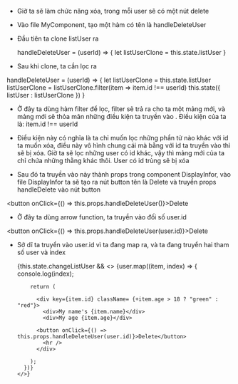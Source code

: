 - Giờ ta sẽ làm chức năng xóa, trong mỗi user sẽ có một nút delete
- Vào file MyComponent, tạo một hàm có tên là handleDeleteUser
- Đầu tiên ta clone listUser ra

  handleDeleteUser = (userId) => {
  let listUserClone = this.state.listUser
  }

- Sau khi clone, ta cần lọc ra

handleDeleteUser = (userId) => {
let listUserClone = this.state.listUser
listUserClone = listUserClone.filter(item => item.id !== userId)
this.state({
listUser : listUserClone
})
}

- Ở đây ta dùng hàm filter để lọc, filter sẽ trả ra cho ta một mảng mới, và mảng mới sẽ thỏa mãn những điều kiện ta truyền vào . Điều kiện của ta là: item.id !== userId
- Điều kiện này có nghĩa là ta chỉ muốn lọc những phần tử nào khác với id ta muốn xóa, điều này vô hình chung cái mà bằng với id ta truyền vào thì sẽ bị xóa. Giờ ta sẽ lọc những user có id khác, vậy thì mảng mới của ta chỉ chứa những thằng khác thôi. User có id trùng sẽ bị xóa

- Sau đó ta truyền vào này thành props trong component DisplayInfor, vào file DisplayInfor ta sẽ tạo ra nút button tên là Delete và truyền props handleDelete vào nút button

<button onClick={() => this.props.handleDeleteUser()}>Delete</button>

- Ở đây ta dùng arrow function, ta truyền vào đối số user.id

<button onClick={() => this.props.handleDeleteUser(user.id)}>Delete</button>

- Sở dĩ ta truyền vào user.id vì ta đang map ra, và ta đang truyền hai tham số user và index

  {this.state.changeListUser && <>
  {user.map((item, index) => {
  console.log(index);

          return (

            <div key={item.id} className= {+item.age > 18 ? "green" : "red"}>
              <div>My name's {item.name}</div>
              <div>My age {item.age}</div>

            <button onClick={() => this.props.handleDeleteUser(user.id)}>Delete</button>
              <hr />
            </div>

          );
        })}
      </>}
